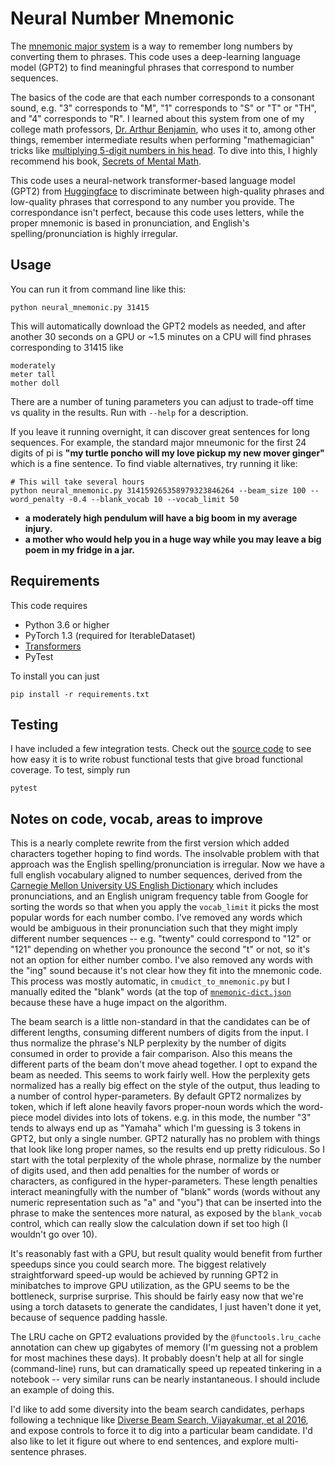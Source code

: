 # Neural Number Mnemonic

The [mnemonic major system](https://en.wikipedia.org/wiki/Mnemonic_major_system) is a way to remember long numbers by converting them to phrases.  This code uses a deep-learning language model (GPT2) to find meaningful phrases that correspond to number sequences.

The basics of the code are that each number corresponds to a consonant sound, e.g. "3" corresponds to "M", "1" corresponds to "S" or "T" or "TH", and "4" corresponds to "R".  I learned about this system from one of my college math professors, [Dr. Arthur Benjamin](https://math.hmc.edu/benjamin/), who uses it to, among other things, remember intermediate results when performing "mathemagician" tricks like [multiplying 5-digit numbers in his head](https://www.ted.com/talks/arthur_benjamin_does_mathemagic?language=en#t-819057).  To dive into this, I highly recommend his book, [Secrets of Mental Math](https://www.amazon.com/Secrets-Mental-Math-Mathemagicians-Calculation/dp/0307338401).

This code uses a neural-network transformer-based language model (GPT2) from [Huggingface](https://huggingface.co/transformers/) to discriminate between high-quality phrases and low-quality phrases that correspond to any number you provide.  The correspondance isn't perfect, because this code uses letters, while the proper mnemonic is based in pronunciation, and English's spelling/pronunciation is highly irregular.


## Usage

You can run it from command line like this:

```
python neural_mnemonic.py 31415
```

This will automatically download the GPT2 models as needed, and after another 30 seconds on a GPU or ~1.5 minutes on a CPU will find phrases corresponding to 31415 like

```
moderately
meter tall
mother doll
```

There are a number of tuning parameters you can adjust to trade-off time vs quality in the results.  Run with `--help` for a description.

If you leave it running overnight, it can discover great sentences for long sequences.  For example, the standard major mneumonic for the first 24 digits of pi is **"my turtle poncho will my love pickup my new mover ginger"** which is a fine sentence.  To find viable alternatives, try running it like:

```
# This will take several hours
python neural_mnemonic.py 314159265358979323846264 --beam_size 100 --word_penalty -0.4 --blank_vocab 10 --vocab_limit 50
```

* **a moderately high pendulum will have a big boom in my average injury.**
* **a mother who would help you in a huge way while you may leave a big poem in my fridge in a jar.**


## Requirements

This code requires

* Python 3.6 or higher
* PyTorch 1.3  (required for IterableDataset)
* [Transformers](https://github.com/huggingface/transformers)
* PyTest 

To install you can just

```
pip install -r requirements.txt
```

## Testing

I have included a few integration tests.  Check out the [source code](test_integration.py) to see how easy it is to write robust functional tests that give broad functional coverage.  To test, simply run

```
pytest
```

## Notes on code, vocab, areas to improve

This is a nearly complete rewrite from the first version which added characters together hoping to find words.  The insolvable problem with that approach was the English spelling/pronunciation is irregular.  Now we have a full english vocabulary aligned to number sequences, derived from the [Carnegie Mellon University US English Dictionary](https://github.com/cmusphinx/cmudict) which includes pronunciations, and an English unigram frequency table from Google for sorting the words so that when you apply the `vocab_limit` it picks the most popular words for each number combo.  I've removed any words which would be ambiguous in their pronunciation such that they might imply different number sequences -- e.g. "twenty" could correspond to "12" or "121" depending on whether you pronounce the second "t" or not, so it's not an option for either number combo.  I've also removed any words with the "ing" sound because it's not clear how they fit into the mnemonic code.  This process was mostly automatic, in `cmudict_to_mnemonic.py` but I manually edited the "blank" words (at the top of [`mnemonic-dict.json`](mnemonic-dict.json) because these have a huge impact on the algorithm.

The beam search is a little non-standard in that the candidates can be of different lengths, consuming different numbers of digits from the input.  I thus normalize the phrase's NLP perplexity by the number of digits consumed in order to provide a fair comparison.  Also this means the different parts of the beam don't move ahead together.  I opt to expand the beam as needed.  This seems to work fairly well.  How the perplexity gets normalized has a really big effect on the style of the output, thus leading to a number of control hyper-parameters.  By default GPT2 normalizes by token, which if left alone heavily favors proper-noun words which the word-piece model divides into lots of tokens.  e.g. in this mode, the number "3" tends to always end up as "Yamaha" which I'm guessing is 3 tokens in GPT2, but only a single number.  GPT2 naturally has no problem with things that look like long proper names, so the results end up pretty ridiculous.  So I start with the total perplexity of the whole phrase, normalize by the number of digits used, and then add penalties for the number of words or characters, as configured in the hyper-parameters.  These length penalties interact meaningfully with the number of "blank" words (words without any numeric representation such as "a" and "you") that can be inserted into the phrase to make the sentences more natural, as exposed by the `blank_vocab` control, which can really slow the calculation down if set too high (I wouldn't go over 10).

It's reasonably fast with a GPU, but result quality would benefit from further speedups since you could search more.  The biggest relatively straightforward speed-up would be achieved by running GPT2 in minibatches to improve GPU utilization, as the GPU seems to be the bottleneck, surprise surprise.  This should be fairly easy now that we're using a torch datasets to generate the candidates, I just haven't done it yet, because of sequence padding hassle.

The LRU cache on GPT2 evaluations provided by the `@functools.lru_cache` annotation can chew up gigabytes of memory (I'm guessing not a problem for most machines these days).  It probably doesn't help at all for single (command-line) runs, but can dramatically speed up repeated tinkering in a notebook -- very similar runs can be nearly instantaneous.  I should include an example of doing this.

I'd like to add some diversity into the beam search candidates, perhaps following a technique like [Diverse Beam Search, Vijayakumar, et al 2016](https://arxiv.org/pdf/1610.02424.pdf), and expose controls to force it to dig into a particular beam candidate.  I'd also like to let it figure out where to end sentences, and explore multi-sentence phrases.
